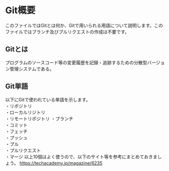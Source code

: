 # Git概要
このファイルではGitとは何か、Gitで用いられる用語について説明します。このファイルではブランチ及びプルリクエストの作成は不要です。
## Gitとは
プログラムのソースコード等の変更履歴を記録・追跡するための分散型バージョン管理システムである。  
## Git単語
以下にGitで使われている単語を示します。  
・リポジトリ  
・ローカルリジトリ  
・リモートリポジトリ
・ブランチ  
・コミット  
・フェッチ  
・プッシュ  
・プル  
・プルリクエスト  
・マージ
以上10個はよく使うので、以下のサイト等を参考にまとめておきましょう。
https://techacademy.jp/magazine/6235
